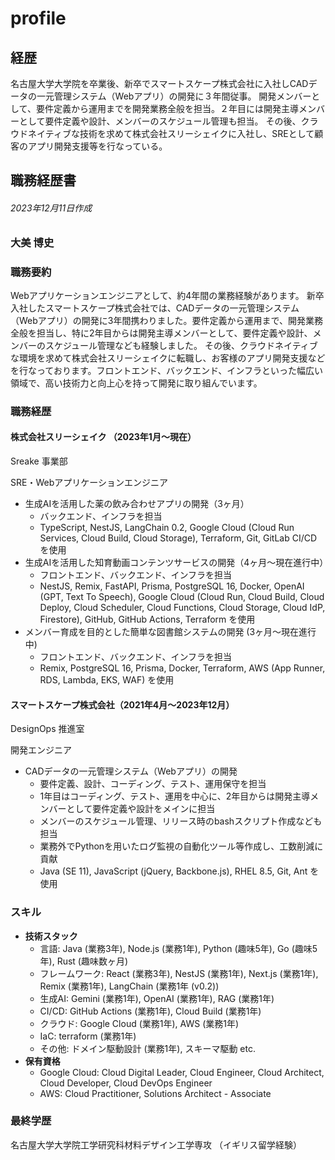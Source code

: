 # profile
## 経歴
名古屋大学大学院を卒業後、新卒でスマートスケープ株式会社に入社しCADデータの一元管理システム（Webアプリ）の開発に３年間従事。
開発メンバーとして、要件定義から運用までを開発業務全般を担当。２年目には開発主導メンバーとして要件定義や設計、メンバーのスケジュール管理も担当。
その後、クラウドネイティブな技術を求めて株式会社スリーシェイクに入社し、SREとして顧客のアプリ開発支援等を行なっている。

## 職務経歴書

###### 2023年12月11日作成

### 大美 博史

### 職務要約

Webアプリケーションエンジニアとして、約4年間の業務経験があります。
新卒入社したスマートスケープ株式会社では、CADデータの一元管理システム（Webアプリ）の開発に3年間携わりました。要件定義から運用まで、開発業務全般を担当し、特に2年目からは開発主導メンバーとして、要件定義や設計、メンバーのスケジュール管理なども経験しました。
その後、クラウドネイティブな環境を求めて株式会社スリーシェイクに転職し、お客様のアプリ開発支援などを行なっております。フロントエンド、バックエンド、インフラといった幅広い領域で、高い技術力と向上心を持って開発に取り組んでいます。

### 職務経歴

#### 株式会社スリーシェイク （2023年1月〜現在）

Sreake 事業部

SRE・Webアプリケーションエンジニア

* 生成AIを活用した薬の飲み合わせアプリの開発（3ヶ月）
    * バックエンド、インフラを担当
    * TypeScript, NestJS, LangChain 0.2, Google Cloud (Cloud Run Services, Cloud Build, Cloud Storage), Terraform, Git, GitLab CI/CD を使用
* 生成AIを活用した知育動画コンテンツサービスの開発（4ヶ月〜現在進行中）
    * フロントエンド、バックエンド、インフラを担当
    * NestJS, Remix, FastAPI, Prisma, PostgreSQL 16, Docker, OpenAI (GPT, Text To Speech), Google Cloud (Cloud Run, Cloud Build, Cloud Deploy, Cloud Scheduler, Cloud Functions, Cloud Storage, Cloud IdP, Firestore), GitHub, GitHub Actions, Terraform を使用
* メンバー育成を目的とした簡単な図書館システムの開発 (3ヶ月〜現在進行中)
    * フロントエンド、バックエンド、インフラを担当
    * Remix, PostgreSQL 16, Prisma, Docker, Terraform, AWS (App Runner, RDS, Lambda, EKS, WAF) を使用

#### スマートスケープ株式会社（2021年4月〜2023年12月）

DesignOps 推進室

開発エンジニア

* CADデータの一元管理システム（Webアプリ）の開発
    * 要件定義、設計、コーディング、テスト、運用保守を担当
    * 1年目はコーディング、テスト、運用を中心に、2年目からは開発主導メンバーとして要件定義や設計をメインに担当
    * メンバーのスケジュール管理、リリース時のbashスクリプト作成なども担当
    * 業務外でPythonを用いたログ監視の自動化ツール等作成し、工数削減に貢献
    * Java (SE 11), JavaScript (jQuery, Backbone.js), RHEL 8.5, Git, Ant を使用

### スキル

* **技術スタック**
    * 言語: Java (業務3年), Node.js (業務1年), Python (趣味5年), Go (趣味5年), Rust (趣味数ヶ月)
    * フレームワーク: React (業務3年), NestJS (業務1年), Next.js (業務1年), Remix (業務1年), LangChain (業務1年 (v0.2))
    * 生成AI: Gemini (業務1年), OpenAI (業務1年), RAG (業務1年)
    * CI/CD: GitHub Actions (業務1年), Cloud Build (業務1年)
    * クラウド: Google Cloud (業務1年), AWS (業務1年)
    * IaC: terraform (業務1年)
    * その他: ドメイン駆動設計 (業務1年), スキーマ駆動 etc.
* **保有資格**
    * Google Cloud: Cloud Digital Leader, Cloud Engineer, Cloud Architect, Cloud Developer, Cloud DevOps Engineer
    * AWS: Cloud Practitioner, Solutions Architect - Associate

### 最終学歴

名古屋大学大学院工学研究科材料デザイン工学専攻
（イギリス留学経験）
